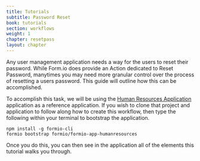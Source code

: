 ```yaml
---
title: Tutorials
subtitle: Password Reset
book: tutorials
section: workflows
weight: 1
chapter: resetpass
layout: chapter
---
```

Any user management application needs a way for the users to reset their password. While Form.io does provide an Action dedicated to Reset Password, manytimes you may need more granular control over the process of resetting a users password. This guide will outline how this can be accomplished.

To accomplish this task, we will be using the [Human Resources Application](https://gihtub.com/formio/formio-app-humanresources) application as a reference application. If you wish to clone that project and application to follow along how to create this workflow, then type the following within your terminal to bootstrap the application.

```
npm install -g formio-cli
formio bootstrap formio/formio-app-humanresources
```

Once you do this, you can then see in the application all of the elements this tutorial walks you through.